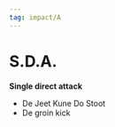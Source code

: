 ```yaml
---
tag: impact/A
---
```

 
# S.D.A. 
**Single direct attack** 
- De Jeet Kune Do Stoot 
- De groin kick 